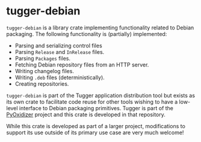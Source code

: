 # tugger-debian

`tugger-debian` is a library crate implementing functionality related
to Debian packaging. The following functionality is (partially)
implemented:

* Parsing and serializing control files
* Parsing `Release` and `InRelease` files.
* Parsing `Packages` files.
* Fetching Debian repository files from an HTTP server.
* Writing changelog files.
* Writing `.deb` files (deterministically).
* Creating repositories.

`tugger-debian` is part of the Tugger application distribution tool
but exists as its own crate to facilitate code reuse for other tools
wishing to have a low-level interface to Debian packaging primitives.
Tugger is part of the
[PyOxidizer](https://github.com/indygreg/PyOxidizer.git) project and
this crate is developed in that repository.

While this crate is developed as part of a larger project, modifications
to support its use outside of its primary use case are very much welcome!
